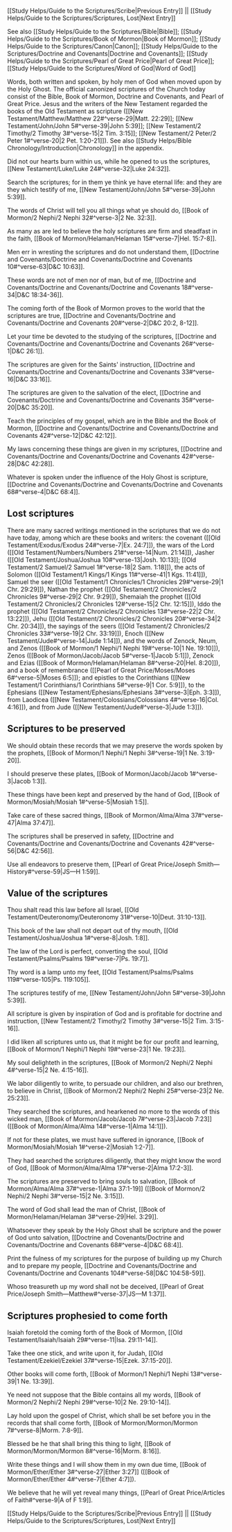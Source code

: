 [[Study Helps/Guide to the Scriptures/Scribe|Previous Entry]]  ||  [[Study Helps/Guide to the Scriptures/Scriptures, Lost|Next Entry]]

 See also [[Study Helps/Guide to the Scriptures/Bible|Bible]]; [[Study Helps/Guide to the Scriptures/Book of Mormon|Book of Mormon]]; [[Study Helps/Guide to the Scriptures/Canon|Canon]]; [[Study Helps/Guide to the Scriptures/Doctrine and Covenants|Doctrine and Covenants]]; [[Study Helps/Guide to the Scriptures/Pearl of Great Price|Pearl of Great Price]]; [[Study Helps/Guide to the Scriptures/Word of God|Word of God]]

 Words, both written and spoken, by holy men of God when moved upon by the Holy Ghost. The official canonized scriptures of the Church today consist of the Bible, Book of Mormon, Doctrine and Covenants, and Pearl of Great Price. Jesus and the writers of the New Testament regarded the books of the Old Testament as scripture ([[New Testament/Matthew/Matthew 22#^verse-29|Matt. 22:29]]; [[New Testament/John/John 5#^verse-39|John 5:39]]; [[New Testament/2 Timothy/2 Timothy 3#^verse-15|2 Tim. 3:15]]; [[New Testament/2 Peter/2 Peter 1#^verse-20|2 Pet. 1:20-21]]). See also [[Study Helps/Bible Chronology/Introduction|Chronology]] in the appendix.

 Did not our hearts burn within us, while he opened to us the scriptures, [[New Testament/Luke/Luke 24#^verse-32|Luke 24:32]].

 Search the scriptures; for in them ye think ye have eternal life: and they are they which testify of me, [[New Testament/John/John 5#^verse-39|John 5:39]].

 The words of Christ will tell you all things what ye should do, [[Book of Mormon/2 Nephi/2 Nephi 32#^verse-3|2 Ne. 32:3]].

 As many as are led to believe the holy scriptures are firm and steadfast in the faith, [[Book of Mormon/Helaman/Helaman 15#^verse-7|Hel. 15:7-8]].

 Men err in wresting the scriptures and do not understand them, [[Doctrine and Covenants/Doctrine and Covenants/Doctrine and Covenants 10#^verse-63|D&C 10:63]].

 These words are not of men nor of man, but of me, [[Doctrine and Covenants/Doctrine and Covenants/Doctrine and Covenants 18#^verse-34|D&C 18:34-36]].

 The coming forth of the Book of Mormon proves to the world that the scriptures are true, [[Doctrine and Covenants/Doctrine and Covenants/Doctrine and Covenants 20#^verse-2|D&C 20:2, 8-12]].

 Let your time be devoted to the studying of the scriptures, [[Doctrine and Covenants/Doctrine and Covenants/Doctrine and Covenants 26#^verse-1|D&C 26:1]].

 The scriptures are given for the Saints' instruction, [[Doctrine and Covenants/Doctrine and Covenants/Doctrine and Covenants 33#^verse-16|D&C 33:16]].

 The scriptures are given to the salvation of the elect, [[Doctrine and Covenants/Doctrine and Covenants/Doctrine and Covenants 35#^verse-20|D&C 35:20]].

 Teach the principles of my gospel, which are in the Bible and the Book of Mormon, [[Doctrine and Covenants/Doctrine and Covenants/Doctrine and Covenants 42#^verse-12|D&C 42:12]].

 My laws concerning these things are given in my scriptures, [[Doctrine and Covenants/Doctrine and Covenants/Doctrine and Covenants 42#^verse-28|D&C 42:28]].

 Whatever is spoken under the influence of the Holy Ghost is scripture, [[Doctrine and Covenants/Doctrine and Covenants/Doctrine and Covenants 68#^verse-4|D&C 68:4]].

## Lost scriptures

 There are many sacred writings mentioned in the scriptures that we do not have today, among which are these books and writers: the covenant ([[Old Testament/Exodus/Exodus 24#^verse-7|Ex. 24:7]]), the wars of the Lord ([[Old Testament/Numbers/Numbers 21#^verse-14|Num. 21:14]]), Jasher ([[Old Testament/Joshua/Joshua 10#^verse-13|Josh. 10:13]]; [[Old Testament/2 Samuel/2 Samuel 1#^verse-18|2 Sam. 1:18]]), the acts of Solomon ([[Old Testament/1 Kings/1 Kings 11#^verse-41|1 Kgs. 11:41]]), Samuel the seer ([[Old Testament/1 Chronicles/1 Chronicles 29#^verse-29|1 Chr. 29:29]]), Nathan the prophet ([[Old Testament/2 Chronicles/2 Chronicles 9#^verse-29|2 Chr. 9:29]]), Shemaiah the prophet ([[Old Testament/2 Chronicles/2 Chronicles 12#^verse-15|2 Chr. 12:15]]), Iddo the prophet ([[Old Testament/2 Chronicles/2 Chronicles 13#^verse-22|2 Chr. 13:22]]), Jehu ([[Old Testament/2 Chronicles/2 Chronicles 20#^verse-34|2 Chr. 20:34]]), the sayings of the seers ([[Old Testament/2 Chronicles/2 Chronicles 33#^verse-19|2 Chr. 33:19]]), Enoch ([[New Testament/Jude#^verse-14|Jude 1:14]]), and the words of Zenock, Neum, and Zenos ([[Book of Mormon/1 Nephi/1 Nephi 19#^verse-10|1 Ne. 19:10]]), Zenos ([[Book of Mormon/Jacob/Jacob 5#^verse-1|Jacob 5:1]]), Zenock and Ezias ([[Book of Mormon/Helaman/Helaman 8#^verse-20|Hel. 8:20]]), and a book of remembrance ([[Pearl of Great Price/Moses/Moses 6#^verse-5|Moses 6:5]]); and epistles to the Corinthians ([[New Testament/1 Corinthians/1 Corinthians 5#^verse-9|1 Cor. 5:9]]), to the Ephesians ([[New Testament/Ephesians/Ephesians 3#^verse-3|Eph. 3:3]]), from Laodicea ([[New Testament/Colossians/Colossians 4#^verse-16|Col. 4:16]]), and from Jude ([[New Testament/Jude#^verse-3|Jude 1:3]]).

## Scriptures to be preserved

 We should obtain these records that we may preserve the words spoken by the prophets, [[Book of Mormon/1 Nephi/1 Nephi 3#^verse-19|1 Ne. 3:19-20]].

 I should preserve these plates, [[Book of Mormon/Jacob/Jacob 1#^verse-3|Jacob 1:3]].

 These things have been kept and preserved by the hand of God, [[Book of Mormon/Mosiah/Mosiah 1#^verse-5|Mosiah 1:5]].

 Take care of these sacred things, [[Book of Mormon/Alma/Alma 37#^verse-47|Alma 37:47]].

 The scriptures shall be preserved in safety, [[Doctrine and Covenants/Doctrine and Covenants/Doctrine and Covenants 42#^verse-56|D&C 42:56]].

 Use all endeavors to preserve them, [[Pearl of Great Price/Joseph Smith—History#^verse-59|JS—H 1:59]].

## Value of the scriptures

 Thou shalt read this law before all Israel, [[Old Testament/Deuteronomy/Deuteronomy 31#^verse-10|Deut. 31:10-13]].

 This book of the law shall not depart out of thy mouth, [[Old Testament/Joshua/Joshua 1#^verse-8|Josh. 1:8]].

 The law of the Lord is perfect, converting the soul, [[Old Testament/Psalms/Psalms 19#^verse-7|Ps. 19:7]].

 Thy word is a lamp unto my feet, [[Old Testament/Psalms/Psalms 119#^verse-105|Ps. 119:105]].

 The scriptures testify of me, [[New Testament/John/John 5#^verse-39|John 5:39]].

 All scripture is given by inspiration of God and is profitable for doctrine and instruction, [[New Testament/2 Timothy/2 Timothy 3#^verse-15|2 Tim. 3:15-16]].

 I did liken all scriptures unto us, that it might be for our profit and learning, [[Book of Mormon/1 Nephi/1 Nephi 19#^verse-23|1 Ne. 19:23]].

 My soul delighteth in the scriptures, [[Book of Mormon/2 Nephi/2 Nephi 4#^verse-15|2 Ne. 4:15-16]].

 We labor diligently to write, to persuade our children, and also our brethren, to believe in Christ, [[Book of Mormon/2 Nephi/2 Nephi 25#^verse-23|2 Ne. 25:23]].

 They searched the scriptures, and hearkened no more to the words of this wicked man, [[Book of Mormon/Jacob/Jacob 7#^verse-23|Jacob 7:23]] ([[Book of Mormon/Alma/Alma 14#^verse-1|Alma 14:1]]).

 If not for these plates, we must have suffered in ignorance, [[Book of Mormon/Mosiah/Mosiah 1#^verse-2|Mosiah 1:2-7]].

 They had searched the scriptures diligently, that they might know the word of God, [[Book of Mormon/Alma/Alma 17#^verse-2|Alma 17:2-3]].

 The scriptures are preserved to bring souls to salvation, [[Book of Mormon/Alma/Alma 37#^verse-1|Alma 37:1-19]] ([[Book of Mormon/2 Nephi/2 Nephi 3#^verse-15|2 Ne. 3:15]]).

 The word of God shall lead the man of Christ, [[Book of Mormon/Helaman/Helaman 3#^verse-29|Hel. 3:29]].

 Whatsoever they speak by the Holy Ghost shall be scripture and the power of God unto salvation, [[Doctrine and Covenants/Doctrine and Covenants/Doctrine and Covenants 68#^verse-4|D&C 68:4]].

 Print the fulness of my scriptures for the purpose of building up my Church and to prepare my people, [[Doctrine and Covenants/Doctrine and Covenants/Doctrine and Covenants 104#^verse-58|D&C 104:58-59]].

 Whoso treasureth up my word shall not be deceived, [[Pearl of Great Price/Joseph Smith—Matthew#^verse-37|JS—M 1:37]].

## Scriptures prophesied to come forth

 Isaiah foretold the coming forth of the Book of Mormon, [[Old Testament/Isaiah/Isaiah 29#^verse-11|Isa. 29:11-14]].

 Take thee one stick, and write upon it, for Judah, [[Old Testament/Ezekiel/Ezekiel 37#^verse-15|Ezek. 37:15-20]].

 Other books will come forth, [[Book of Mormon/1 Nephi/1 Nephi 13#^verse-39|1 Ne. 13:39]].

 Ye need not suppose that the Bible contains all my words, [[Book of Mormon/2 Nephi/2 Nephi 29#^verse-10|2 Ne. 29:10-14]].

 Lay hold upon the gospel of Christ, which shall be set before you in the records that shall come forth, [[Book of Mormon/Mormon/Mormon 7#^verse-8|Morm. 7:8-9]].

 Blessed be he that shall bring this thing to light, [[Book of Mormon/Mormon/Mormon 8#^verse-16|Morm. 8:16]].

 Write these things and I will show them in my own due time, [[Book of Mormon/Ether/Ether 3#^verse-27|Ether 3:27]] ([[Book of Mormon/Ether/Ether 4#^verse-7|Ether 4:7]]).

 We believe that he will yet reveal many things, [[Pearl of Great Price/Articles of Faith#^verse-9|A of F 1:9]].

[[Study Helps/Guide to the Scriptures/Scribe|Previous Entry]]  ||  [[Study Helps/Guide to the Scriptures/Scriptures, Lost|Next Entry]]